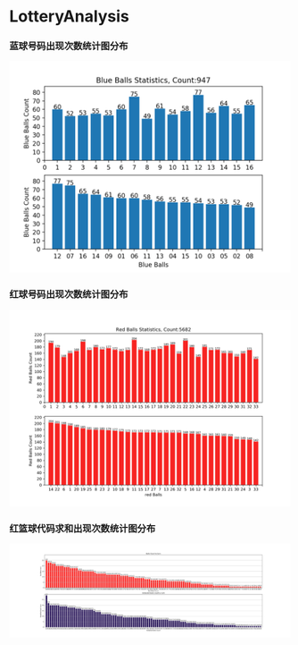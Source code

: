 # LotteryAnalysis

### 蓝球号码出现次数统计图分布  

![Blue Balls Statistics](./image/BlueBallsStatistics.png)  

### 红球号码出现次数统计图分布  

![Red Balls Statistics](./image/RedBallsStatistics.png)  

### 红篮球代码求和出现次数统计图分布

![BallsSumCountStatistics](./image/BallsSumCount.png)
